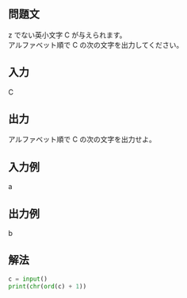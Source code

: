 ## 問題文
z でない英小文字 
C が与えられます。  
アルファベット順で 
C の次の文字を出力してください。
## 入力
C
## 出力
アルファベット順で 
C の次の文字を出力せよ。
## 入力例
a
## 出力例
b
## 解法

```python
c = input()
print(chr(ord(c) + 1))